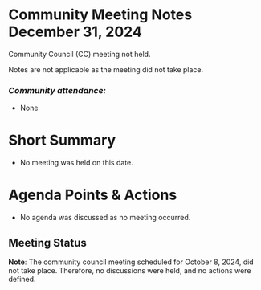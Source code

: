 # Community Meeting Notes December 31, 2024

Community Council (CC) meeting not held.

Notes are not applicable as the meeting did not take place.

### _Community attendance:_

*   None

# Short Summary

-   No meeting was held on this date.

# Agenda Points & Actions

*   No agenda was discussed as no meeting occurred.

## Meeting Status

__Note__: The community council meeting scheduled for October 8, 2024, did not take place. Therefore, no discussions were held, and no actions were defined.